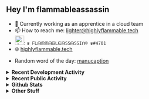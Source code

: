 ## Hey I'm flammableassassin

- 🔭 Currently working as an apprentice in a cloud team  
- 📫 How to reach me: [lighter@highlyflammable.tech](mailto:lighter@highlyflammable.tech?subject=Hello)
- <img src="https://discord.com/assets/2c21aeda16de354ba5334551a883b481.png" alt="drawing" width="25"/>: `♛ ᖴᒪᗩᙏᙏᗩᙖᒪᙓᗩSSᗩSSIᑎ® ♛#4701`
- 🌐 [highlyflammable.tech](https://highlyflammable.tech)

<!--START_SECTION:randomWord-->
- Random word of the day: [manucaption](https://www.wordnik.com/words/manucaption)
<!--END_SECTION:randomWord-->

<details>
  <summary><b>Recent Development Activity</b></summary>
  
  <!--START_SECTION:waka-->

```text
TypeScript   7 hrs 50 mins   ███████████████████▒░░░░░   77.18 %
JSON         42 mins         █▓░░░░░░░░░░░░░░░░░░░░░░░   06.90 %
Python       37 mins         █▓░░░░░░░░░░░░░░░░░░░░░░░   06.13 %
JavaScript   31 mins         █▒░░░░░░░░░░░░░░░░░░░░░░░   05.19 %
HTML         14 mins         ▓░░░░░░░░░░░░░░░░░░░░░░░░   02.46 %
Other        8 mins          ▒░░░░░░░░░░░░░░░░░░░░░░░░   01.46 %
```

<!--END_SECTION:waka-->

</details>

<details>
  <summary><b>Recent Public Activity</b></summary>
    <br>

  <!--START_SECTION:activity-->
1. ❗️ Closed issue [#61](https://github.com/flamableassassin/status/issues/61) in [flamableassassin/status](https://github.com/flamableassassin/status)
2. 🗣 Commented on [#61](https://github.com/flamableassassin/status/issues/61) in [flamableassassin/status](https://github.com/flamableassassin/status)
3. ❗️ Opened issue [#61](https://github.com/flamableassassin/status/issues/61) in [flamableassassin/status](https://github.com/flamableassassin/status)
4. ❗️ Closed issue [#60](https://github.com/flamableassassin/status/issues/60) in [flamableassassin/status](https://github.com/flamableassassin/status)
5. 🗣 Commented on [#60](https://github.com/flamableassassin/status/issues/60) in [flamableassassin/status](https://github.com/flamableassassin/status)
  <!--END_SECTION:activity-->

</details>

<details>
  <summary><b>Github Stats</b></summary>
    <br>
    <p align="center">
      <img width="48%" src="https://github-readme-stats.vercel.app/api?username=flamableassassin&count_private=true&show_icons=true&theme=radical"/>
      <img width="48%" src="https://github-readme-streak-stats.herokuapp.com?user=flamableassassin&theme=neon-dark"/>
    </p>
  
</details>

<details>
  <summary><b>Other Stuff</b></summary>
  <br>
<a href="https://www.abuseipdb.com/user/67633" title="AbuseIPDB" alt="AbuseIPDB Contributor Badge">
	<img src="https://www.abuseipdb.com/contributor/67633.svg" style="width: 180px;">
</a>
  
</details>
